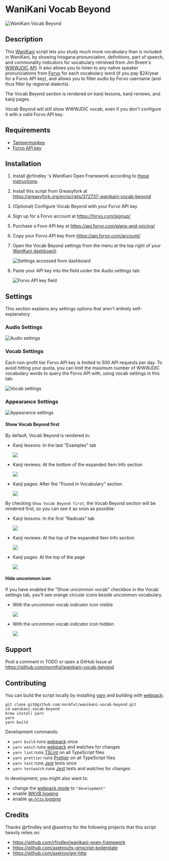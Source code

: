 # WaniKani Vocab Beyond

![WaniKani Vocab Beyond](./screenshots/kanji-page-wkvb-at-bottom.png)

## Description

This [WaniKani](https://www.wanikani.com) script lets you study much more vocabulary than is included in WaniKani, by showing hiragana pronunciation, definitions, part of speech, and commonality indicators for vocabulary retrieved from Jim Breen's [WWWJDIC](http://nihongo.monash.edu/cgi-bin/wwwjdic) [API](http://www.edrdg.org/wwwjdic/wwwjdicinf.html#backdoor_tag). It also allows you to listen to any native speaker pronunciations from [Forvo](https://forvo.com/) for each vocabulary word (if you pay \$24/year for a Forvo API key), and allows you to filter audio by Forvo username (and thus filter by regional dialects).

The Vocab Beyond section is rendered on kanji lessons, kanji reviews, and kanji pages.

Vocab Beyond will still show WWWJDIC vocab, even if you don't configure it with a valid Forvo API key.

## Requirements

- [Tampermonkey](https://tampermonkey.net/)
- [Forvo API key](https://api.forvo.com)

## Installation

1. Install @rfindley 's WaniKani Open Framework according to [these instructions](https://github.com/rfindley/wanikani-open-framework#installation).
2. Install this script from Greasyfork at https://greasyfork.org/en/scripts/372737-wanikani-vocab-beyond
3. (Optional) Configure Vocab Beyond with your Forvo API key.
  1. Sign up for a Forvo account at https://forvo.com/signup/
  2. Purchase a Fovo API key at https://api.forvo.com/plans-and-pricing/
  3. Copy your Forvo API key from https://api.forvo.com/account/
  4. Open the Vocab Beyond settings from the menu at the top right of your [WaniKani dashboard](https://www.wanikani.com/dashboard):
    
      ![Settings accessed from dashboard](./screenshots/settings-accessed-from-dashboard.png)
  5. Paste your API key into the field under the Audio settings tab:

      ![Forvo API key field](./screenshots/forvo-api-key-field.png)

## Settings

This section explains any settings options that aren't entirely self-explanatory.

### Audio Settings

![Audio settings](./screenshots/settings-1-audio.png)

### Vocab Settings

Each non-profit tier Forvo API key is limited to 500 API requests per day. To avoid hitting your quota, you can limit the maximum number of WWWJDIC vocabulary words to query the Forvo API with, using vocab settings in this tab:

![Vocab settings](./screenshots/settings-2-vocab.png)

### Appearance Settings

![Appearance settings](./screenshots/settings-3-appearance.png)

#### Show Vocab Beyond first

By default, Vocab Beyond is rendered in:

- Kanji lessons: In the last "Examples" tab

  ![](./screenshots/lesson-page-wkvb-in-examples-tab.png)
- Kanji reviews: At the bottom of the expanded Item Info section

  ![](./screenshots/review-page-wkvb-at-bottom.png)
- Kanji pages: After the "Found in Vocabulary" section

  ![](./screenshots/kanji-page-wkvb-at-bottom.png)

By checking `Show Vocab Beyond first`, the Vocab Beyond section will be rendered first, so you can see it as soon as possible:

- Kanji lessons: In the first "Radicals" tab

  ![](./screenshots/lesson-page-wkvb-in-radicals-tab.png)
- Kanji reviews: At the top of the expanded Item Info section

  ![](./screenshots/review-page-wkvb-at-top.png)
- Kanji pages: At the top of the page

  ![](./screenshots/kanji-page-wkvb-at-top.png)

#### Hide uncommon icon

If you have enabled the "Show uncommon vocab" checkbox in the Vocab settings tab, you'll see orange circular icons beside uncommon vocabulary.

- With the uncommon vocab indicator icon visible

  ![](./screenshots/uncommon-vocab-indicator-shown.png)

- With the uncommon vocab indicator icon hidden

  ![](./screenshots/uncommon-vocab-indicator-hidden.png)

## Support

Post a comment in TODO or open a GitHub Issue at https://github.com/normful/wanikani-vocab-beyond

## Contributing

You can build the script locally by installing [yarn](https://yarnpkg.com/en/) and building with [webpack](https://webpack.js.org/):

```
git clone git@github.com:normful/wanikani-vocab-beyond.git
cd wanikani-vocab-beyond
brew install yarn
yarn
yarn build
```

Development commands:

- `yarn build` runs [webpack](https://webpack.js.org/) once
- `yarn watch` runs [webpack](https://webpack.js.org/) and watches for changes
- `yarn lint` runs [TSLint](https://palantir.github.io/tslint/) on all TypeScript files
- `yarn prettier` runs [Prettier](https://prettier.io/) on all TypeScript files
- `yarn test` runs [Jest](https://jestjs.io/) tests once
- `yarn testwatch` runs [Jest](https://jestjs.io/) tests and watches for changes

In development, you might also want to:

- change the [webpack mode](https://github.com/normful/wanikani-vocab-beyond/blob/master/webpack.config.js#L21) to `"development"`
- enable [WKVB logging](https://github.com/normful/wanikani-vocab-beyond/blob/master/src/logger/logger.ts#L11)
- enable [`gm-http` logging](https://github.com/normful/wanikani-vocab-beyond/blob/master/index.ts#L4-L5)

## Credits

Thanks @rfindley and @axetroy for the following projects that this script heavily relies on:

- https://github.com/rfindley/wanikani-open-framework
- https://github.com/axetroy/ts-gmscript-boilerplate
- https://github.com/axetroy/gm-http
